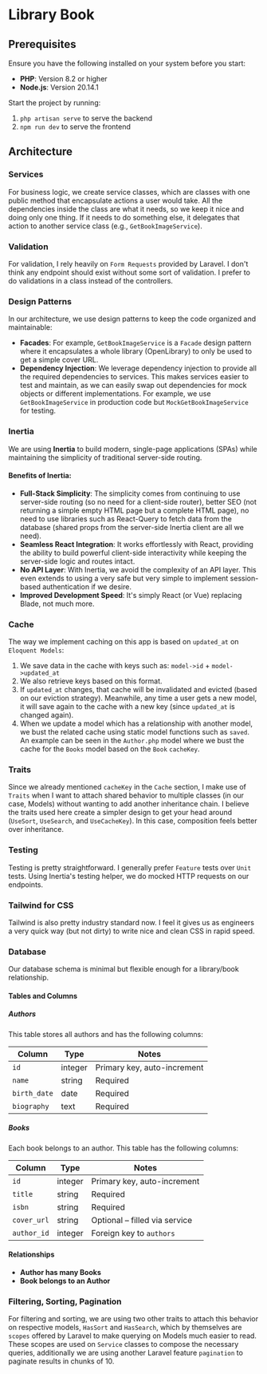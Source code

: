 # Library Book

## Prerequisites

Ensure you have the following installed on your system before you start:

-   **PHP**: Version 8.2 or higher
-   **Node.js**: Version 20.14.1

Start the project by running:

1. `php artisan serve` to serve the backend
2. `npm run dev` to serve the frontend

## Architecture

### Services

For business logic, we create service classes, which are classes with one public method that encapsulate actions a user would take. All the dependencies inside the class are what it needs, so we keep it nice and doing only one thing. If it needs to do something else, it delegates that action to another service class (e.g., `GetBookImageService`).

### Validation

For validation, I rely heavily on `Form Requests` provided by Laravel. I don't think any endpoint should exist without some sort of validation. I prefer to do validations in a class instead of the controllers.

### Design Patterns

In our architecture, we use design patterns to keep the code organized and maintainable:

-   **Facades**: For example, `GetBookImageService` is a `Facade` design pattern where it encapsulates a whole library (OpenLibrary) to only be used to get a simple cover URL.
-   **Dependency Injection**: We leverage dependency injection to provide all the required dependencies to services. This makes services easier to test and maintain, as we can easily swap out dependencies for mock objects or different implementations. For example, we use `GetBookImageService` in production code but `MockGetBookImageService` for testing.

### Inertia

We are using **Inertia** to build modern, single-page applications (SPAs) while maintaining the simplicity of traditional server-side routing.

#### Benefits of Inertia:

-   **Full-Stack Simplicity**: The simplicity comes from continuing to use server-side routing (so no need for a client-side router), better SEO (not returning a simple empty HTML page but a complete HTML page), no need to use libraries such as React-Query to fetch data from the database (shared props from the server-side Inertia client are all we need).
-   **Seamless React Integration**: It works effortlessly with React, providing the ability to build powerful client-side interactivity while keeping the server-side logic and routes intact.
-   **No API Layer**: With Inertia, we avoid the complexity of an API layer. This even extends to using a very safe but very simple to implement session-based authentication if we desire.
-   **Improved Development Speed**: It's simply React (or Vue) replacing Blade, not much more.

### Cache

The way we implement caching on this app is based on `updated_at` on `Eloquent Models`:

1. We save data in the cache with keys such as: `model->id` + `model->updated_at`
2. We also retrieve keys based on this format.
3. If `updated_at` changes, that cache will be invalidated and evicted (based on our eviction strategy). Meanwhile, any time a user gets a new model, it will save again to the cache with a new key (since `updated_at` is changed again).
4. When we update a model which has a relationship with another model, we bust the related cache using static model functions such as `saved`. An example can be seen in the `Author.php` model where we bust the cache for the `Books` model based on the `Book` `cacheKey`.

### Traits

Since we already mentioned `cacheKey` in the `Cache` section, I make use of `Traits` when I want to attach shared behavior to multiple classes (in our case, Models) without wanting to add another inheritance chain. I believe the traits used here create a simpler design to get your head around (`UseSort`, `UseSearch`, and `UseCacheKey`). In this case, composition feels better over inheritance.

### Testing

Testing is pretty straightforward. I generally prefer `Feature` tests over `Unit` tests. Using Inertia's testing helper, we do mocked HTTP requests on our endpoints.

### Tailwind for CSS

Tailwind is also pretty industry standard now. I feel it gives us as engineers a very quick way (but not dirty) to write nice and clean CSS in rapid speed.

### Database

Our database schema is minimal but flexible enough for a library/book relationship.

#### Tables and Columns

##### Authors

This table stores all authors and has the following columns:

| Column       | Type    | Notes                       |
| ------------ | ------- | --------------------------- |
| `id`         | integer | Primary key, auto-increment |
| `name`       | string  | Required                    |
| `birth_date` | date    | Required                    |
| `biography`  | text    | Required                    |

##### Books

Each book belongs to an author. This table has the following columns:

| Column      | Type    | Notes                         |
| ----------- | ------- | ----------------------------- |
| `id`        | integer | Primary key, auto-increment   |
| `title`     | string  | Required                      |
| `isbn`      | string  | Required                      |
| `cover_url` | string  | Optional – filled via service |
| `author_id` | integer | Foreign key to `authors`      |

#### Relationships

-   **Author has many Books**
-   **Book belongs to an Author**

### Filtering, Sorting, Pagination

For filtering and sorting, we are using two other traits to attach this behavior on respective models, `HasSort` and `HasSearch`, which by themselves are `scopes` offered by Laravel to make querying on Models much easier to read. These scopes are used on `Service` classes to compose the necessary queries, additionally we are using another Laravel feature `pagination` to paginate results in chunks of 10.
